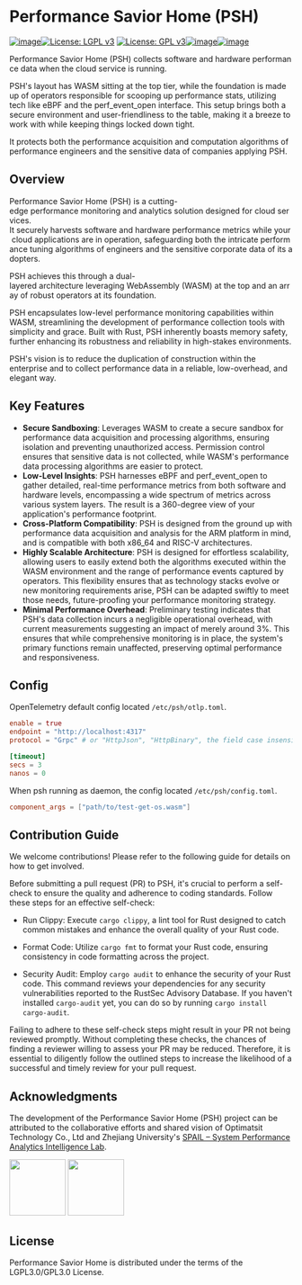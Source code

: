 # Performance Savior Home (PSH)

[![image](https://img.shields.io/github/v/release/OptimatistOpenSource/psh?include_prereleases&color=blue)](https://github.com/OptimatistOpenSource/psh/releases)[![License: LGPL v3](https://img.shields.io/badge/License-LGPL%20v3-blue.svg)](http://www.gnu.org/licenses/lgpl-3.0)
[![License: GPL v3](https://img.shields.io/badge/License-GPLv3-blue.svg)](http://www.gnu.org/licenses/gpl-3.0)[![image](https://img.shields.io/github/stars/OptimatistOpenSource/psh)](https://github.com/OptimatistOpenSource/psh/stargazers)[![image](https://img.shields.io/github/issues/OptimatistOpenSource/psh)](https://github.com/OptimatistOpenSource/psh/issues)

Performance Savior Home (PSH) collects software and hardware performance data when the cloud service is running.

PSH's layout has WASM sitting at the top tier, while the foundation is made up of operators responsible for scooping up performance stats, utilizing tech like eBPF and the perf_event_open interface. This setup brings both a secure environment and user-friendliness to the table, making it a breeze to work with while keeping things locked down tight.

It protects both the performance acquisition and computation algorithms of performance engineers and the sensitive data of companies applying PSH.



## Overview

Performance Savior Home (PSH) is a cutting-edge performance monitoring and analytics solution designed for cloud services.  It securely harvests software and hardware performance metrics while your cloud applications are in operation, safeguarding both the intricate performance tuning algorithms of engineers and the sensitive corporate data of its adopters.

PSH achieves this through a dual-layered architecture leveraging WebAssembly (WASM) at the top and an array of robust operators at its foundation.

PSH encapsulates low-level performance monitoring capabilities within WASM, streamlining the development of performance collection tools with simplicity and grace. Built with Rust, PSH inherently boasts memory safety, further enhancing its robustness and reliability in high-stakes environments.

PSH's vision is to reduce the duplication of construction within the enterprise and to collect performance data in a reliable, low-overhead, and elegant way.

## Key Features

* **Secure Sandboxing**: Leverages WASM to create a secure sandbox for performance data acquisition and processing algorithms, ensuring isolation and preventing unauthorized access. Permission control ensures that sensitive data is not collected, while WASM's performance data processing algorithms are easier to protect.
* **Low-Level Insights**: PSH harnesses eBPF and perf_event_open to gather detailed, real-time performance metrics from both software and hardware levels, encompassing a wide spectrum of metrics across various system layers. The result is a 360-degree view of your application's performance footprint.
* **Cross-Platform Compatibility**: PSH is designed from the ground up with performance data acquisition and analysis for the ARM platform in mind, and is compatible with both x86_64 and RISC-V architectures.
* **Highly Scalable Architecture**: PSH is designed for effortless scalability, allowing users to easily extend both the algorithms executed within the WASM environment and the range of performance events captured by operators. This flexibility ensures that as technology stacks evolve or new monitoring requirements arise, PSH can be adapted swiftly to meet those needs, future-proofing your performance monitoring strategy.
* **Minimal Performance Overhead**: Preliminary testing indicates that PSH's data collection incurs a negligible operational overhead, with current measurements suggesting an impact of merely around 3%. This ensures that while comprehensive monitoring is in place, the system's primary functions remain unaffected, preserving optimal performance and responsiveness.

## Config

OpenTelemetry default config located `/etc/psh/otlp.toml`.

```toml
enable = true
endpoint = "http://localhost:4317"
protocol = "Grpc" # or "HttpJson", "HttpBinary", the field case insensitive

[timeout]
secs = 3
nanos = 0
```

When psh running as daemon, the config located `/etc/psh/config.toml`.

```toml
component_args = ["path/to/test-get-os.wasm"]
```

## Contribution Guide

We welcome contributions! Please refer to the following guide for details on how to get involved.

Before submitting a pull request (PR) to PSH, it's crucial to perform a self-check to ensure the quality and adherence to coding standards. Follow these steps for an effective self-check:

- Run Clippy:
Execute `cargo clippy`, a lint tool for Rust designed to catch common mistakes and enhance the overall quality of your Rust code.

- Format Code:
Utilize `cargo fmt` to format your Rust code, ensuring consistency in code formatting across the project.

- Security Audit:
Employ `cargo audit` to enhance the security of your Rust code. This command reviews your dependencies for any security vulnerabilities reported to the RustSec Advisory Database. If you haven't installed `cargo-audit` yet, you can do so by running `cargo install cargo-audit`.

Failing to adhere to these self-check steps might result in your PR not being reviewed promptly. Without completing these checks, the chances of finding a reviewer willing to assess your PR may be reduced. Therefore, it is essential to diligently follow the outlined steps to increase the likelihood of a successful and timely review for your pull request.

## Acknowledgments

The development of the Performance Savior Home (PSH) project can be attributed to the collaborative efforts and shared vision of Optimatsit Technology Co., Ltd and Zhejiang University's [SPAIL – System Performance Analytics Intelligence Lab](https://github.com/ZJU-SPAIL).

<p float="left">
  <img src="https://alidocs.oss-cn-zhangjiakou.aliyuncs.com/res/AJdl643eJ4d9qke1/img/15b0f764-17be-42ff-bd26-3b647e89679a.png" width="100" />
  <img src="https://avatars.githubusercontent.com/u/165106263" width="100" />
</p>

## License

Performance Savior Home is distributed under the terms of the LGPL3.0/GPL3.0 License.
